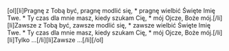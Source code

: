 [ol][li]Pragnę z Tobą być, pragnę modlić się, * pragnę wielbić Święte Imię Twe. * Ty czas dla mnie masz, kiedy szukam Cię, * mój Ojcze, Boże mój.[/li][li]Zawsze z Tobą być, zawsze modlić się, * zawsze wielbić Święte Imię Twe. * Ty czas dla mnie masz, kiedy szukam Cię, * mój Ojcze, Boże mój.[/li][li]Tylko ...[/li][li]Zawsze ...[/li][/ol]